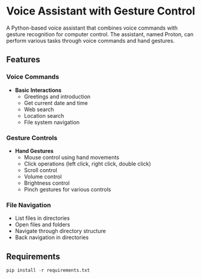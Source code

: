 # Voice Assistant with Gesture Control

A Python-based voice assistant that combines voice commands with gesture recognition for computer control. The assistant, named Proton, can perform various tasks through voice commands and hand gestures.

## Features

### Voice Commands
- **Basic Interactions**
  - Greetings and introduction
  - Get current date and time
  - Web search
  - Location search
  - File system navigation

### Gesture Controls
- **Hand Gestures**
  - Mouse control using hand movements
  - Click operations (left click, right click, double click)
  - Scroll control
  - Volume control
  - Brightness control
  - Pinch gestures for various controls

### File Navigation
- List files in directories
- Open files and folders
- Navigate through directory structure
- Back navigation in directories

## Requirements

```python
pip install -r requirements.txt
